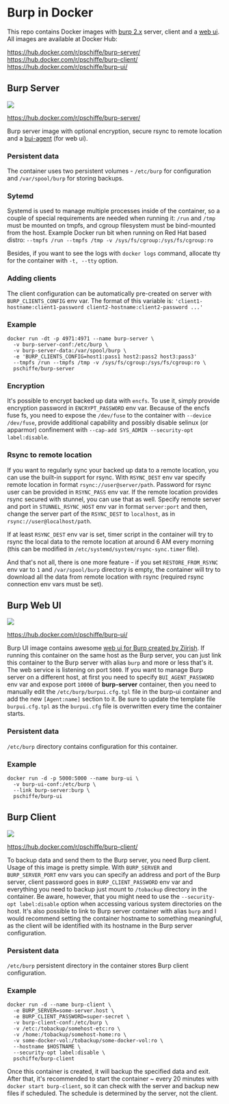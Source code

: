 # Burp in Docker

This repo contains Docker images with [burp 2.x](http://burp.grke.org/) server, client and a [web ui](https://git.ziirish.me/ziirish/burp-ui). All images are available at Docker Hub:

https://hub.docker.com/r/pschiffe/burp-server/  
https://hub.docker.com/r/pschiffe/burp-client/  
https://hub.docker.com/r/pschiffe/burp-ui/  

## Burp Server

[![](https://images.microbadger.com/badges/image/pschiffe/burp-server.svg)](https://microbadger.com/images/pschiffe/burp-server "Get your own image badge on microbadger.com")

https://hub.docker.com/r/pschiffe/burp-server/

Burp server image with optional encryption, secure rsync to remote location and a [bui-agent](https://burp-ui.readthedocs.io/en/latest/buiagent.html) (for web ui).

### Persistent data

The container uses two persistent volumes - `/etc/burp` for configuration and `/var/spool/burp` for storing backups.

### Sytemd

Systemd is used to manage multiple processes inside of the container, so a couple of special requirements are needed when running it: `/run` and `/tmp` must be mounted on tmpfs, and cgroup filesystem must be bind-mounted from the host. Example Docker run bit when running on Red Hat based distro: `--tmpfs /run --tmpfs /tmp -v /sys/fs/cgroup:/sys/fs/cgroup:ro`

Besides, if you want to see the logs with `docker logs` command, allocate tty for the container with `-t, --tty` option.

### Adding clients

The client configuration can be automatically pre-created on server with `BURP_CLIENTS_CONFIG` env var. The format of this variable is: `'client1-hostname:client1-password client2-hostname:client2-password ...'`

### Example

```
docker run -dt -p 4971:4971 --name burp-server \
  -v burp-server-conf:/etc/burp \
  -v burp-server-data:/var/spool/burp \
  -e 'BURP_CLIENTS_CONFIG=host1:pass1 host2:pass2 host3:pass3'
  --tmpfs /run --tmpfs /tmp -v /sys/fs/cgroup:/sys/fs/cgroup:ro \
  pschiffe/burp-server
```

### Encryption

It's possible to encrypt backed up data with `encfs`. To use it, simply provide encryption password in `ENCRYPT_PASSWORD` env var. Because of the encfs fuse fs, you need to expose the `/dev/fuse` to the container with `--device /dev/fuse`, provide additional capability and possibly disable selinux (or apparmor) confinement with `--cap-add SYS_ADMIN --security-opt label:disable`.

### Rsync to remote location

If you want to regularly sync your backed up data to a remote location, you can use the built-in support for rsync. With `RSYNC_DEST` env var specify remote location in format `rsync://user@server/path`. Password for rsync user can be provided in `RSYNC_PASS` env var. If the remote location provides rsync secured with stunnel, you can use that as well. Specify remote server and port in `STUNNEL_RSYNC_HOST` env var in format `server:port` and then, change the server part of the `RSYNC_DEST` to `localhost`, as in `rsync://user@localhost/path`.

If at least `RSYNC_DEST` env var is set, timer script in the container will try to rsync the local data to the remote location at around 6 AM every morning (this can be modified in `/etc/systemd/system/rsync-sync.timer` file).

And that's not all, there is one more feature - if you set `RESTORE_FROM_RSYNC` env var to `1` and `/var/spool/burp` directory is empty, the container will try to download all the data from remote location with rsync (required rsync connection env vars must be set).

## Burp Web UI

[![](https://images.microbadger.com/badges/image/pschiffe/burp-ui.svg)](https://microbadger.com/images/pschiffe/burp-ui "Get your own image badge on microbadger.com")

https://hub.docker.com/r/pschiffe/burp-ui/

Burp UI image contains awesome [web ui for Burp created by Ziirish](https://git.ziirish.me/ziirish/burp-ui). If running this container on the same host as the Burp server, you can just link this container to the Burp server with alias `burp` and more or less that's it. The web service is listening on port `5000`. If you want to manage Burp server on a different host, at first you need to specify `BUI_AGENT_PASSWORD` env var and expose port `10000` of **burp-server** container, then you need to manually edit the `/etc/burp/burpui.cfg.tpl` file in the burp-ui container and add the new `[Agent:name]` section to it. Be sure to update the template file `burpui.cfg.tpl` as the `burpui.cfg` file is overwritten every time the container starts.

### Persistent data

`/etc/burp` directory contains configuration for this container.

### Example

```
docker run -d -p 5000:5000 --name burp-ui \
  -v burp-ui-conf:/etc/burp \
  --link burp-server:burp \
  pschiffe/burp-ui
```

## Burp Client

[![](https://images.microbadger.com/badges/image/pschiffe/burp-client.svg)](https://microbadger.com/images/pschiffe/burp-client "Get your own image badge on microbadger.com")

https://hub.docker.com/r/pschiffe/burp-client/

To backup data and send them to the Burp server, you need Burp client. Usage of this image is pretty simple. With `BURP_SERVER` and `BURP_SERVER_PORT` env vars you can specify an address and port of the Burp server, client password goes in `BURP_CLIENT_PASSWORD` env var and everything you need to backup just mount to `/tobackup` directory in the container. Be aware, however, that you might need to use the `--security-opt label:disable` option when accessing various system directories on the host. It's also possible to link to Burp server container with alias `burp` and I would recommend setting the container hostname to something meaningful, as the client will be identified with its hostname in the Burp server configuration.

### Persistent data

`/etc/burp` persistent directory in the container stores Burp client configuration.

### Example

```
docker run -d --name burp-client \
  -e BURP_SERVER=some-server.host \
  -e BURP_CLIENT_PASSWORD=super-secret \
  -v burp-client-conf:/etc/burp \
  -v /etc:/tobackup/somehost-etc:ro \
  -v /home:/tobackup/somehost-home:ro \
  -v some-docker-vol:/tobackup/some-docker-vol:ro \
  --hostname $HOSTNAME \
  --security-opt label:disable \
  pschiffe/burp-client
```

Once this container is created, it will backup the specified data and exit. After that, it's recommended to start the container ~ every 20 minutes with `docker start burp-client`, so it can check with the server and backup new files if scheduled. The schedule is determined by the server, not the client.
